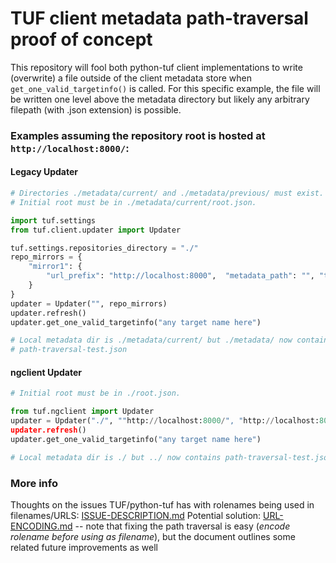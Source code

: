 # TUF client metadata path-traversal proof of concept

This repository will fool both python-tuf client implementations to write 
(overwrite) a file outside of the client metadata store when
`get_one_valid_targetinfo()` is called. For this specific example, the
file will be written one level above the metadata directory but likely
any arbitrary filepath (with .json extension) is possible.

### Examples assuming the repository root is hosted at `http://localhost:8000/`:

#### Legacy Updater
```python
# Directories ./metadata/current/ and ./metadata/previous/ must exist.
# Initial root must be in ./metadata/current/root.json.

import tuf.settings
from tuf.client.updater import Updater

tuf.settings.repositories_directory = "./"
repo_mirrors = {
    "mirror1": {
        "url_prefix": "http://localhost:8000",  "metadata_path": "", "targets_path": ""
    }
}
updater = Updater("", repo_mirrors)
updater.refresh()
updater.get_one_valid_targetinfo("any target name here")

# Local metadata dir is ./metadata/current/ but ./metadata/ now contains
# path-traversal-test.json
```

#### ngclient Updater

```python
# Initial root must be in ./root.json.

from tuf.ngclient import Updater
updater = Updater("./", ""http://localhost:8000/", "http://localhost:8000/")
updater.refresh()
updater.get_one_valid_targetinfo("any target name here")

# Local metadata dir is ./ but ../ now contains path-traversal-test.json
```

### More info

Thoughts on the issues TUF/python-tuf has with rolenames being used in filenames/URLS:  [ISSUE-DESCRIPTION.md](ISSUE-DESCRIPTION.md)
Potential solution: [URL-ENCODING.md](URL-ENCODING.md) -- note that fixing the path traversal is easy (_encode rolename before using as filename_), but the document outlines some related future improvements as well
